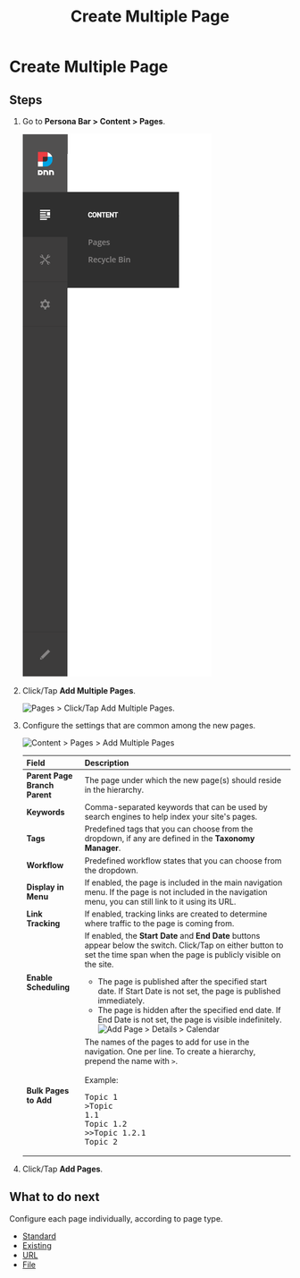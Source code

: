 ﻿---
uid: create-multiple-pages-pb-all
topic: create-multiple-pages-pb-all
locale: en
title: Create Multiple Page
dnneditions: Evoq Content,Evoq Engage
dnnversion: 09.02.00
parent-topic: administrators-pages-templates-overview
related-topics: create-single-page-standard,create-single-page-existing,create-single-page-url,create-single-page-file,configure-page-standard,configure-page-existing,configure-page-url,configure-page-file,copy-page-pb-all,edit-page-pb-all,view-hidden-page-pb-all,delete-page-pb-all,restore-deleted-pages,purge-deleted-pages,copy-permissions-to-child-pages-pb-all
---

# Create Multiple Page

## Steps

1.  Go to **Persona Bar \> Content \> Pages**.
    
    ![Persona Bar > Content > Pages](/images/scr-pbar-host-Content-E91-platform.png)
    
2.  Click/Tap **Add Multiple Pages**.
    
      
    
    ![Pages > Click/Tap Add Multiple Pages.](/images/scr-pb-Pages-AddMultiplePages-E90.png)
    
      
    
3.  Configure the settings that are common among the new pages.
    
      
    
    ![Content > Pages > Add Multiple Pages](/images/scr-pb-Pages-AddMultiplePages-E91.png)
    
      
    
    |**Field**|**Description**|
    |---|---|
    |**Parent Page<br />Branch Parent**|The page under which the new page(s) should reside in the hierarchy.|
    |**Keywords**|Comma-separated keywords that can be used by search engines to help index your site's pages.|
    |**Tags**|Predefined tags that you can choose from the dropdown, if any are defined in the **Taxonomy Manager**.|
    |**Workflow**|Predefined workflow states that you can choose from the dropdown.|
    |**Display in Menu**|If enabled, the page is included in the main navigation menu. If the page is not included in the navigation menu, you can still link to it using its URL.|
    |**Link Tracking**|If enabled, tracking links are created to determine where traffic to the page is coming from.|
    |**Enable Scheduling**|If enabled, the **Start Date** and **End Date** buttons appear below the switch. Click/Tap on either button to set the time span when the page is publicly visible on the site.<ul><li>The page is published after the specified start date. If Start Date is not set, the page is published immediately.</li><li>The page is hidden after the specified end date. If End Date is not set, the page is visible indefinitely.![Add Page > Details > Calendar](/images/scr-pb-AddPage-Details-Calendar.png)</li></ul>
    |**Bulk Pages to Add**|The names of the pages to add for use in the navigation. One per line. To create a hierarchy, prepend the name with `>`.<br /><br />Example:<pre>Topic 1<br />>Topic 1.1<br />Topic 1.2<br />>>Topic 1.2.1<br />Topic 2</pre>|   


4.  Click/Tap **Add Pages**.

## What to do next

Configure each page individually, according to page type.

*   [Standard](xref:configure-page-standard)
*   [Existing](xref:configure-page-existing)
*   [URL](xref:configure-page-url)
*   [File](xref:configure-page-file)
